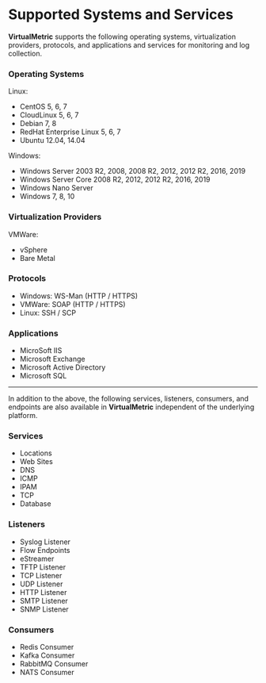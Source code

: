 # Supported Systems and Services

**VirtualMetric** supports the following operating systems, virtualization providers, protocols, and applications and services for monitoring and log collection.

### Operating Systems

Linux:

* CentOS 5, 6, 7
* CloudLinux 5, 6, 7
* Debian 7, 8
* RedHat Enterprise Linux 5, 6, 7
* Ubuntu 12.04, 14.04

Windows:

* Windows Server 2003 R2, 2008, 2008 R2, 2012, 2012 R2, 2016, 2019
* Windows Server Core 2008 R2, 2012, 2012 R2, 2016, 2019
* Windows Nano Server
* Windows 7, 8, 10

### Virtualization Providers

VMWare:

* vSphere
* Bare Metal

### Protocols

* Windows: WS-Man (HTTP / HTTPS)
* VMWare: SOAP (HTTP / HTTPS)
* Linux: SSH / SCP

### Applications

* MicroSoft IIS
* Microsoft Exchange
* Microsoft Active Directory
* Microsoft SQL

***

In addition to the above, the following services, listeners, consumers, and endpoints are also available in **VirtualMetric** independent of the underlying platform.

### Services

* Locations
* Web Sites
* DNS
* ICMP
* IPAM
* TCP
* Database

### Listeners

* Syslog Listener
* Flow Endpoints
* eStreamer
* TFTP Listener
* TCP Listener
* UDP Listener
* HTTP Listener
* SMTP Listener
* SNMP Listener

### Consumers

* Redis Consumer
* Kafka Consumer
* RabbitMQ Consumer
* NATS Consumer

